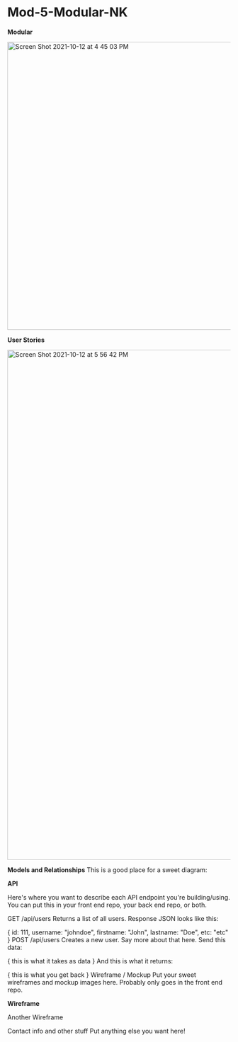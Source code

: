# Mod-5-Modular-NK

**Modular**

<img width="651" alt="Screen Shot 2021-10-12 at 4 45 03 PM" src="https://user-images.githubusercontent.com/82845011/137043573-65d0e5d4-eaa3-4f88-b4f4-a4c8c5d72972.png">



**User Stories**

<img width="1153" alt="Screen Shot 2021-10-12 at 5 56 42 PM" src="https://user-images.githubusercontent.com/82845011/137048774-37273ef2-57d7-496b-a208-cf74a5b491d8.png">



**Models and Relationships**
This is a good place for a sweet diagram:


**API**

Here's where you want to describe each API endpoint you're building/using. You can put this in your front end repo, your back end repo, or both.

GET /api/users
Returns a list of all users. Response JSON looks like this:

{ 
  id: 111,
  username: "johndoe",
  firstname: "John",
  lastname: "Doe",
  etc: "etc"
}
POST /api/users
Creates a new user. Say more about that here. Send this data:

{ this is what it takes as data }
And this is what it returns:

{ this is what you get back }
Wireframe / Mockup
Put your sweet wireframes and mockup images here. Probably only goes in the front end repo.

**Wireframe**

Another Wireframe

Contact info and other stuff
Put anything else you want here!
